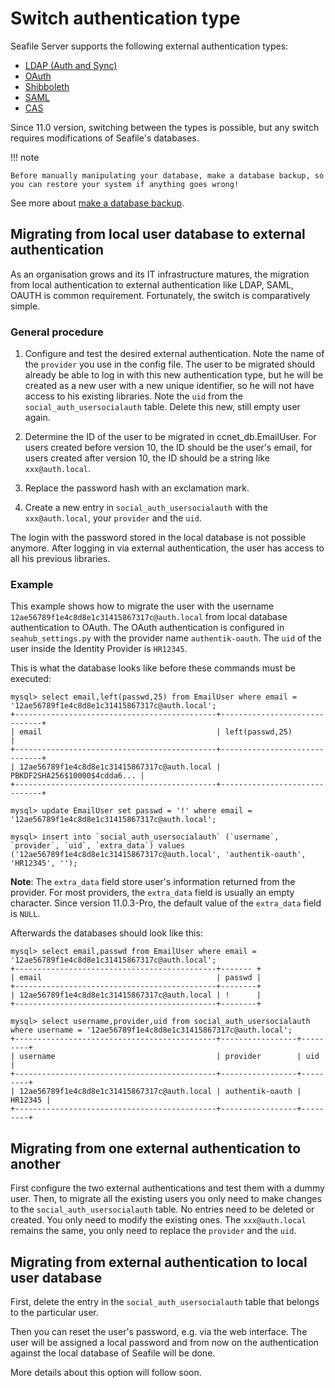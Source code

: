 # Switch authentication type

Seafile Server supports the following external authentication types:

* [LDAP (Auth and Sync)](./ldap_in_11.0.md)
* [OAuth](./oauth.md)
* [Shibboleth](./shibboleth_config_v6.3.md)
* [SAML](../deploy_pro/saml2_in_10.0.md)
* [CAS](../deploy_pro/cas.md)

Since 11.0 version, switching between the types is possible, but any switch requires modifications of Seafile's databases.

!!! note

    Before manually manipulating your database, make a database backup, so you can restore your system if anything goes wrong!

See more about [make a database backup](../maintain/backup_recovery.md).

## Migrating from local user database to external authentication

As an organisation grows and its IT infrastructure matures, the migration from local authentication to external authentication like LDAP, SAML, OAUTH is common requirement. Fortunately, the switch is comparatively simple. 

### General procedure

1. Configure and test the desired external authentication. Note the name of the `provider` you use in the config file. The user to be migrated should already be able to log in with this new authentication type, but he will be created as a new user with a new unique identifier, so he will not have access to his existing libraries. Note the `uid` from the `social_auth_usersocialauth` table. Delete this new, still empty user again.

2. Determine the ID of the user to be migrated in ccnet_db.EmailUser. For users created before version 10, the ID should be the user's email, for users created after version 10, the ID should be a string like `xxx@auth.local`.

3. Replace the password hash with an exclamation mark.

4. Create a new entry in `social_auth_usersocialauth` with the `xxx@auth.local`, your `provider` and the `uid`.

The login with the password stored in the local database is not possible anymore. After logging in via external authentication, the user has access to all his previous libraries.

### Example

This example shows how to migrate the user with the username `12ae56789f1e4c8d8e1c31415867317c@auth.local` from local database authentication to OAuth. The OAuth authentication is configured in `seahub_settings.py` with the provider name `authentik-oauth`. The `uid` of the user inside the Identity Provider is `HR12345`.

This is what the database looks like before these commands must be executed:

```
mysql> select email,left(passwd,25) from EmailUser where email = '12ae56789f1e4c8d8e1c31415867317c@auth.local';
+---------------------------------------------+------------------------------+
| email                                       | left(passwd,25)              |
+---------------------------------------------+------------------------------+
| 12ae56789f1e4c8d8e1c31415867317c@auth.local | PBKDF2SHA256$10000$4cdda6... |
+---------------------------------------------+------------------------------+

mysql> update EmailUser set passwd = '!' where email = '12ae56789f1e4c8d8e1c31415867317c@auth.local';

mysql> insert into `social_auth_usersocialauth` (`username`, `provider`, `uid`, `extra_data`) values ('12ae56789f1e4c8d8e1c31415867317c@auth.local', 'authentik-oauth', 'HR12345', '');
```

__Note__: The `extra_data` field store user's information returned from the provider. For most providers, the `extra_data` field is usually an empty character. Since version 11.0.3-Pro, the default value of the `extra_data` field is `NULL`.

Afterwards the databases should look like this:

```
mysql> select email,passwd from EmailUser where email = '12ae56789f1e4c8d8e1c31415867317c@auth.local';
+---------------------------------------------+------- +
| email                                       | passwd |
+---------------------------------------------+--------+
| 12ae56789f1e4c8d8e1c31415867317c@auth.local | !      |
+---------------------------------------------+--------+

mysql> select username,provider,uid from social_auth_usersocialauth where username = '12ae56789f1e4c8d8e1c31415867317c@auth.local';
+---------------------------------------------+-----------------+---------+
| username                                    | provider        | uid     |
+---------------------------------------------+-----------------+---------+
| 12ae56789f1e4c8d8e1c31415867317c@auth.local | authentik-oauth | HR12345 |
+---------------------------------------------+-----------------+---------+
```

## Migrating from one external authentication to another

First configure the two external authentications and test them with a dummy user. Then, to migrate all the existing users you only need to make changes to the `social_auth_usersocialauth` table. No entries need to be deleted or created. You only need to modify the existing ones. The `xxx@auth.local` remains the same, you only need to replace the `provider` and the `uid`.

## Migrating from external authentication to local user database

First, delete the entry in the `social_auth_usersocialauth` table that belongs to the particular user.

Then you can reset the user's password, e.g. via the web interface. The user will be assigned a local password and from now on the authentication against the local database of Seafile will be done. 

More details about this option will follow soon.
